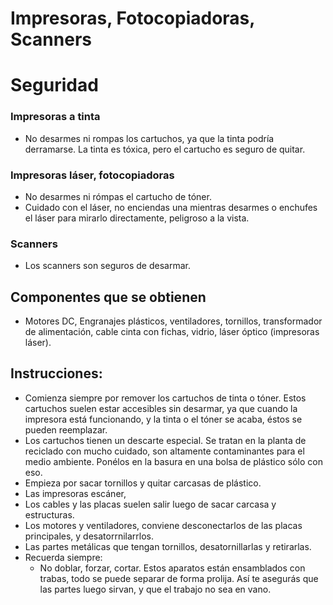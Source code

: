 # Impresoras, Fotocopiadoras, Scanners

# Seguridad

### Impresoras a tinta
 - No desarmes ni rompas los cartuchos, ya que la tinta podría derramarse. La tinta es tóxica, pero el cartucho es seguro de quitar.

### Impresoras láser, fotocopiadoras
- No desarmes ni rómpas  el cartucho de tóner.  
- Cuidado con el láser, no enciendas una mientras desarmes o enchufes el láser para mirarlo directamente, peligroso a la vista.  

### Scanners
- Los scanners son seguros de desarmar.

## Componentes que se obtienen
- Motores DC, Engranajes plásticos, ventiladores, tornillos, transformador de alimentación, cable cinta con fichas, vidrio, láser óptico (impresoras láser).

## Instrucciones:
- Comienza siempre por remover los cartuchos de tinta o tóner. Estos cartuchos suelen estar accesibles sin desarmar, ya que cuando la impresora está funcionando, y la tinta o el tóner se acaba, éstos se pueden reemplazar.
- Los cartuchos tienen un descarte especial. Se tratan en la planta de reciclado con mucho cuidado, son altamente contaminantes para el medio ambiente. Ponélos en la basura en una bolsa de plástico sólo con eso.
- Empieza por sacar tornillos y quitar carcasas de plástico.
- Las impresoras escáner,
- Los cables y las placas suelen salir luego de sacar carcasa y estructuras.
- Los motores y ventiladores, conviene desconectarlos de las placas principales, y desatorrnilarrlos.
- Las partes metálicas que tengan tornillos, desatornillarlas y retirarlas.
- Recuerda siempre:
  - No doblar, forzar, cortar. Estos aparatos están ensamblados con trabas, todo se puede separar de forma prolija. Así te asegurás que las partes luego sirvan, y que el trabajo no sea en vano.
